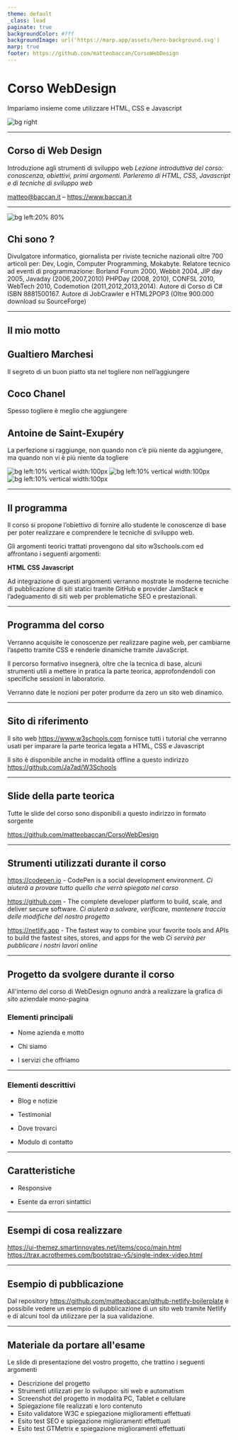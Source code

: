 ```yaml
---
theme: default
_class: lead
paginate: true
backgroundColor: #fff
backgroundImage: url('https://marp.app/assets/hero-background.svg')
marp: true
footer: https://github.com/matteobaccan/CorsoWebDesign
---
```


# Corso WebDesign

Impariamo insieme come utilizzare HTML, CSS e Javascript

![bg right](assets/matteo-baccan.jpg)

<!-- _paginate: false -->
<!-- _footer: "" -->
<!-- style: "
img[alt~='center'] {
  display: block;
  margin: 0 auto;
}
" -->

---

## Corso di Web Design

Introduzione agli strumenti di sviluppo web
_Lezione introduttiva del corso: conoscenza, obiettivi, primi argomenti.
Parleremo di HTML, CSS, Javascript e di tecniche di sviluppo web_

matteo@baccan.it – <https://www.baccan.it>

---

![bg left:20% 80%](assets/matteo-baccan.jpg)

## Chi sono ?

Divulgatore informatico, giornalista per riviste tecniche nazionali oltre 700 articoli per: Dev, Login, Computer Programming, Mokabyte. Relatore tecnico ad eventi di programmazione: Borland Forum 2000, Webbit 2004, JIP day 2005, Javaday (2006,2007,2010) PHPDay (2008, 2010), CONFSL 2010, WebTech 2010, Codemotion (2011,2012,2013,2014). Autore di Corso di C# ISBN 8881500167. Autore di JobCrawler e HTML2POP3 (Oltre 900.000 download su SourceForge)

---

## Il mio motto

## Gualtiero Marchesi

Il segreto di un buon piatto sta nel togliere non nell’aggiungere

## Coco Chanel

Spesso togliere è meglio che aggiungere

## Antoine de Saint-Exupéry

La perfezione si raggiunge, non quando non c’è più niente da aggiungere, ma quando non vi è più niente da togliere

<!-- https://marpit.marp.app/image-syntax -->
![bg left:10% vertical width:100px](assets/gualtiero%20marchesi.png)
![bg left:10% vertical width:100px](assets/coco%20chanel.png)
![bg left:10% vertical width:100px](assets/antoine%20de%20saint-exupery.png)

---

## Il programma

Il corso si propone l’obiettivo di fornire allo studente le conoscenze di base per poter realizzare e comprendere le tecniche di sviluppo web.

Gli argomenti teorici trattati provengono dal sito w3schools.com ed affrontano i seguenti argomenti:

**HTML**
**CSS**
**Javascript**

Ad integrazione di questi argomenti verranno mostrate le moderne tecniche di pubblicazione di siti statici tramite GitHub e provider JamStack e l’adeguamento di siti web per problematiche SEO e prestazionali.

---

## Programma del corso

Verranno acquisite le conoscenze per realizzare pagine web, per cambiarne l’aspetto tramite CSS e renderle dinamiche tramite JavaScript.

Il percorso formativo insegnerà, oltre che la tecnica di base, alcuni strumenti utili a mettere in pratica la parte teorica, approfondendoli con specifiche sessioni in laboratorio.

Verranno date le nozioni per poter produrre da zero un sito web dinamico.

---

## Sito di riferimento

Il sito web <https://www.w3schools.com> fornisce tutti i tutorial che verranno usati per imparare la parte teorica legata a HTML, CSS e Javascript

Il sito è disponibile anche in modalità offline a questo indirizzo <https://github.com/Ja7ad/W3Schools>

---

## Slide della parte teorica

Tutte le slide del corso sono disponibili a questo indirizzo in formato sorgente

<https://github.com/matteobaccan/CorsoWebDesign>

---

## Strumenti utilizzati durante il corso

<https://codepen.io> -  CodePen is a social development environment.
_Ci aiuterà a provare tutto quello che verrà spiegato nel corso_

<https://github.com> - The complete developer platform to build, scale, and deliver secure software.
_Ci aiuterà a salvare, verificare, mantenere traccia delle modifiche del nostro progetto_

<https://netlify.app> - The fastest way to combine your favorite tools and APIs to build the fastest sites, stores, and apps for the web
_Ci servirà per pubblicare i nostri lavori online_

---

## Progetto da svolgere durante il corso

All'interno del corso di WebDesign ognuno andrà a realizzare la grafica di sito aziendale mono-pagina

### Elementi principali

- Nome azienda e motto

- Chi siamo

- I servizi che offriamo

---

### Elementi descrittivi

- Blog e notizie

- Testimonial

- Dove trovarci

- Modulo di contatto

---

## Caratteristiche

- Responsive

- Esente da errori sintattici

---

## Esempi di cosa realizzare

<https://ui-themez.smartinnovates.net/items/coco/main.html>
<https://trax.acrothemes.com/bootstrap-v5/single-index-video.html>

---

## Esempio di pubblicazione

Dal repository <https://github.com/matteobaccan/github-netlify-boilerplate> è possibile vedere un esempio di pubblicazione di un sito web tramite Netlify e di alcuni tool da utilizzare per la sua validazione.

---

## Materiale da portare all'esame

Le slide di presentazione del vostro progetto, che trattino i seguenti argomenti

- Descrizione del progetto
- Strumenti utilizzati per lo sviluppo: siti web e automatism
- Screenshot del progetto in modalità PC, Tablet e cellulare
- Spiegazione file realizzati e loro contenuto
- Esito validatore W3C e spiegazione miglioramenti effettuati
- Esito test SEO e spiegazione miglioramenti effettuati
- Esito test GTMetrix e spiegazione miglioramenti effettuati
